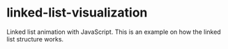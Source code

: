 # linked-list-visualization
Linked list animation with JavaScript. This is an example on how the linked list structure works.
